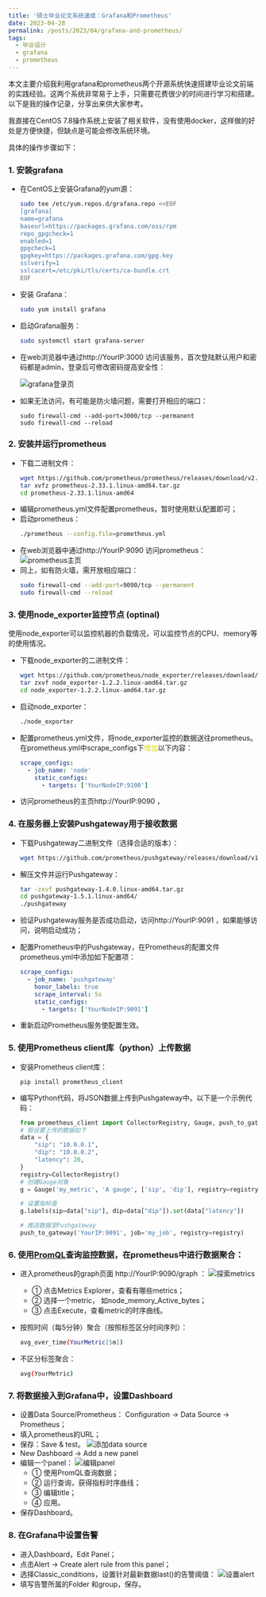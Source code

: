 ```yaml
---
title: '硕士毕业论文系统速成：Grafana和Prometheus'
date: 2023-04-28
permalink: /posts/2023/04/grafana-and-prometheus/
tags:
  - 毕业设计
  - grafana
  - prometheus
---
```


本文主要介绍我利用grafana和prometheus两个开源系统快速搭建毕业论文前端的实践经验。这两个系统非常易于上手，只需要花费很少的时间进行学习和搭建。以下是我的操作记录，分享出来供大家参考。

我直接在CentOS 7.8操作系统上安装了相关软件，没有使用docker，这样做的好处是方便快捷，但缺点是可能会修改系统环境。

具体的操作步骤如下：

### 1. 安装grafana
- 在CentOS上安装Grafana的yum源：
  ```sh
  sudo tee /etc/yum.repos.d/grafana.repo <<EOF
  [grafana]
  name=grafana
  baseurl=https://packages.grafana.com/oss/rpm
  repo_gpgcheck=1
  enabled=1
  gpgcheck=1
  gpgkey=https://packages.grafana.com/gpg.key
  sslverify=1
  sslcacert=/etc/pki/tls/certs/ca-bundle.crt
  EOF
  ```
- 安装 Grafana：
  ```sh
  sudo yum install grafana
  ```
- 启动Grafana服务：
  ```sh
  sudo systemctl start grafana-server
  ```
- 在web浏览器中通过http://YourIP:3000 访问该服务，首次登陆默认用户和密码都是admin，登录后可修改密码提高安全性：

  ![grafana登录页](https://Yiu-chung.github.io/images/grafana_login.png)
- 如果无法访问，有可能是防火墙问题，需要打开相应的端口：
  ```
  sudo firewall-cmd --add-port=3000/tcp --permanent
  sudo firewall-cmd --reload
  ```

### 2. 安装并运行prometheus
- 下载二进制文件：
  ```sh
  wget https://github.com/prometheus/prometheus/releases/download/v2.33.1/prometheus-2.33.1.linux-amd64.tar.gz
  tar xvfz prometheus-2.33.1.linux-amd64.tar.gz
  cd prometheus-2.33.1.linux-amd64
  ```
- 编辑prometheus.yml文件配置prometheus，暂时使用默认配置即可；
- 启动prometheus：
  ```sh
  ./prometheus --config.file=prometheus.yml
  ```
- 在web浏览器中通过http://YourIP:9090 访问prometheus：
  ![prometheus主页](https://Yiu-chung.github.io/images/prometheus_home.png)
- 同上，如有防火墙，需开放相应端口：
  ```sh
  sudo firewall-cmd --add-port=9090/tcp --permanent
  sudo firewall-cmd --reload
  ```

### 3. 使用node_exporter监控节点 (optinal)
使用node_exporter可以监控机器的负载情况，可以监控节点的CPU、memory等的使用情况。 
- 下载node_exporter的二进制文件：
  ```sh
  wget https://github.com/prometheus/node_exporter/releases/download/v1.2.2/node_exporter-1.2.2.linux-amd64.tar.gz
  tar zxvf node_exporter-1.2.2.linux-amd64.tar.gz
  cd node_exporter-1.2.2.linux-amd64.tar.gz
  ```
- 启动node_exporter：
  ```sh
  ./node_exporter
  ```
- 配置prometheus.yml文件，将node_exporter监控的数据送往prometheus。在prometheus.yml中scrape_configs下<font color="#dddd00">增加</font>以下内容：
  
  ```yaml
  scrape_configs:
    - job_name: 'node'
      static_configs:
        - targets: ['YourNodeIP:9100']
  ```
- 访问prometheus的主页http://YourIP:9090 ，

### 4. 在服务器上安装Pushgateway用于接收数据
- 下载Pushgateway二进制文件（选择合适的版本）：
  ```sh
  wget https://github.com/prometheus/pushgateway/releases/download/v1.5.1/pushgateway-1.5.1.linux-amd64.tar.gz
  ```
- 解压文件并运行Pushgateway：
  ```sh
  tar -zxvf pushgateway-1.4.0.linux-amd64.tar.gz
  cd pushgateway-1.5.1.linux-amd64/
  ./pushgateway
  ```
- 验证Pushgateway服务是否成功启动，访问http://YourIP:9091 ，如果能够访问，说明启动成功；
- 配置Prometheus中的Pushgateway，在Prometheus的配置文件prometheus.yml中添加如下配置项：
  
  ```yaml
  scrape_configs:
    - job_name: 'pushgateway'
      honor_labels: true
      scrape_interval: 5s
      static_configs:
        - targets: ['YourNodeIP:9091']
  ```
- 重新启动Prometheus服务使配置生效。

### 5. 使用Prometheus client库（python）上传数据
- 安装Prometheus client库：
  ```
  pip install prometheus_client
  ```
- 编写Python代码，将JSON数据上传到Pushgateway中。以下是一个示例代码：
  ```python
  from prometheus_client import CollectorRegistry, Gauge, push_to_gateway
  # 假设要上传的数据如下
  data = {
      "sip": "10.0.0.1",
      "dip": "10.0.0.2",
      "latency": 20,
  }
  registry=CollectorRegistry()
  # 创建Gauge对象
  g = Gauge('my_metric', 'A gauge', ['sip', 'dip'], registry=registry)

  # 设置指标值
  g.labels(sip=data["sip"], dip=data["dip"]).set(data["latency"])

  # 推送数据至Pushgateway
  push_to_gateway('YourIP:9091', job='my_job', registry=registry)
  ```

### 6. 使用[PromQL](https://www.prometheus.wang/quickstart/promql_quickstart.html)查询监控数据，在prometheus中进行数据聚合：
- 进入prometheus的graph页面 http://YourIP:9090/graph ：
![探索metrics](https://Yiu-chung.github.io/images/prom_search.png)
  - ① 点击Metrics Explorer，查看有哪些metrics；
  - ② 选择一个metric， 如node_memory_Active_bytes；
  - ③ 点击Execute，查看metric的时序曲线。

- 按照时间（每5分钟）聚合（按照标签区分时间序列）：
  ```sh
  avg_over_time(YourMetric[5m])
  ```

- 不区分标签聚合：
  ```sh
  avg(YourMetric)
  ```

### 7. 将数据接入到Grafana中，设置Dashboard
- 设置Data Source/Prometheus： Configuration $\rightarrow$ Data Source $\rightarrow$ Prometheus；
- 填入prometheus的URL；
- 保存：Save & test。
![添加data source](https://Yiu-chung.github.io/images/grafana_datasource.png)
- New Dashboard $\rightarrow$ Add a new panel
- 编辑一个panel：
![编辑panel](https://Yiu-chung.github.io/images/edit_panel.png)
  - ① 使用PromQL查询数据；
  - ② 运行查询，获得指标时序曲线；
  - ③ 编辑title；
  - ④ 应用。
- 保存Dashboard。
  
### 8. 在Grafana中设置告警
- 进入Dashboard，Edit Panel；
- 点击Alert $\rightarrow$ Create alert rule from this panel；
- 选择Classic_conditions，设置针对最新数据last()的告警阈值：
![设置alert](https://Yiu-chung.github.io/images/grafana_alert.png)
- 填写告警所属的Folder 和group，保存。 